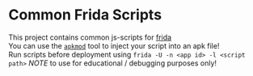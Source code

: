 # Common Frida Scripts

This project contains common js-scripts for [frida](https://frida.re/docs/javascript-api/) <br />
You can use the [`apkmod`](https://github.com/mon231/apkpatcher) tool to inject your script into an apk file! <br />
Run scripts before deployment using `frida -U -n <app id> -l <script path>`
*NOTE* to use for educational / debugging purposes only!

